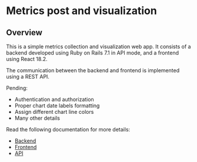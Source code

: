 # Metrics post and visualization

## Overview 

This is a simple metrics collection and visualization web app. It consists of a backend developed using Ruby on Rails 7.1 in API mode, and a frontend using React 18.2.

The communication between the backend and frontend is implemented using a REST API.

Pending:

- Authentication and authorization
- Proper chart date labels formatting
- Assign different chart line colors
- Many other details

Read the following documentation for more details:

- [Backend](./Backend/README.md)
- [Frontend](./Frontend/README.md)
- [API](./API_specifications.md)
